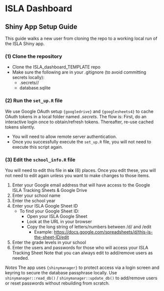 # ISLA Dashboard

## Shiny App Setup Guide

This guide walks a new user from cloning the repo to a working local run of the ISLA Shiny app.


### (1) Clone the repository

- Clone the ISLA_dashboard_TEMPLATE repo
- Make sure the following are in your .gitignore (to avoid committing secrets locally):
    + .secrets//
    + database.sqlite
  
### (2) Run the `set_up.R` file

We use Google OAuth setup `{googledrive}` and `{googlesheets4}` to cache OAuth tokens in a local folder named *.secrets*. 
The flow is: First, do an interactive login once to obtain/refresh tokens. Thereafter, re-use cached tokens silently.

-	You will need to allow remote server authentication. 
-	Once you successfully execute the `set_up.R` file, you will not need to execute this script again.

### (3) Edit the `school_info.R` file 

You will need to edit this file in **six** (6) places. 
Once you edit these, you will not need to edit again unless you want to make changes to those items.

1. Enter your Google email address that will have access to the Google ISLA Tracking Sheets & Google Drive
2. Enter your school name 
3. Enter the school year
4. Enter your ISLA Google Sheet ID
    + To find your Google Sheet ID:
        - Open your ISLA Google Sheet
        - Look at the URL in your browser
        - Copy the long string of letters/numbers between /d/ and /edit
          - Example: https://docs.google.com/spreadsheets/d/this-is-the-sheet-ID/edit
5. Enter the grade levels in your school
6. Enter the users and passwords for those who will access your ISLA Tracking Sheet
   Note that you can always edit to add/remove users as needed.


*Notes*
The app uses `{shinymanager}` to protect access via a login screen and keyring to secure the database passphrase locally. 
Use `shinymanager::read_db()` / `shinymanager::update_db()` to add/remove users or reset passwords without rebuilding from scratch.

